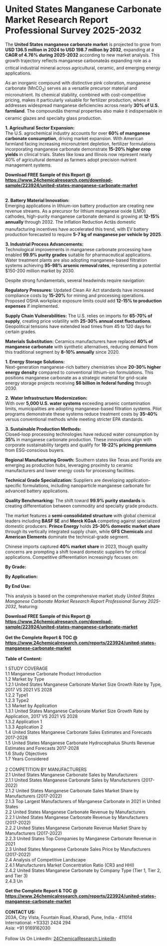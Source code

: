 <h1>United States Manganese Carbonate Market Research Report Professional Survey 2025-2032</h1><p>The <strong>United States manganese carbonate market</strong> is projected to grow from <strong>USD 136.5 million in 2024 to USD 198.7 million by 2032</strong>, expanding at a <strong>CAGR of 4.76% during 2025-2032</strong> according to new market analysis. This growth trajectory reflects manganese carbonateâs expanding role as a critical industrial mineral across agricultural, ceramic, and emerging energy applications.</p><p>As an inorganic compound with distinctive pink coloration, manganese carbonate (MnCO<sub>3</sub>) serves as a versatile precursor material and micronutrient. Its chemical stability, combined with cost-competitive pricing, makes it particularly valuable for fertilizer production, where it addresses widespread manganese deficiencies across nearly <strong>30% of U.S. farmland</strong>. The compoundâs thermal properties also make it indispensable in ceramic glazes and specialty glass production.</p><p><strong>1. Agricultural Sector Expansion:</strong><br>
The U.S. agrochemical industry accounts for over <strong>60% of manganese carbonate consumption</strong>, driving market expansion. With American farmland facing increasing micronutrient depletion, fertilizer formulations incorporating manganese carbonate demonstrate <strong>15-20% higher crop yields</strong> in clinical trials. States like Iowa and Illinois now represent nearly 40% of agricultural demand as farmers adopt precision nutrient management systems.</p><div><b>Download FREE Sample of this Report @ 
            <a href="https://www.24chemicalresearch.com/download-sample/223924/united-states-manganese-carbonate-market">
            https://www.24chemicalresearch.com/download-sample/223924/united-states-manganese-carbonate-market</a></b></div><br><p><strong>2. Battery Material Innovation:</strong><br>
Emerging applications in lithium-ion battery production are creating new revenue streams. As a precursor for lithium manganese oxide (LMO) cathodes, high-purity manganese carbonate demand is growing at <strong>12-15% annually</strong> through 2032. The Inflation Reduction Actâs domestic manufacturing incentives have accelerated this trend, with EV battery production forecasted to require <strong>5-7 kg of manganese per vehicle by 2025</strong>.</p><p><strong>3. Industrial Process Advancements:</strong><br>
Technological improvements in manganese carbonate processing have enabled <strong>99.9% purity grades</strong> suitable for pharmaceutical applications. Water treatment plants are also adopting manganese-based filtration systems achieving <strong>95-98% arsenic removal rates</strong>, representing a potential $150-200 million market by 2030.</p><p>Despite strong fundamentals, several headwinds require navigation:</p><p><strong>Regulatory Pressures:</strong> Updated Clean Air Act standards have increased compliance costs by <strong>15-20%</strong> for mining and processing operations. Proposed OSHA workplace exposure limits could add <strong>12-15% to production expenses</strong> if implemented.</p><p><strong>Supply Chain Vulnerabilities:</strong> The U.S. relies on imports for <strong>65-70% of supply</strong>, creating price volatility with <strong>25-30% annual cost fluctuations</strong>. Geopolitical tensions have extended lead times from 45 to 120 days for certain grades.</p><p><strong>Materials Substitution:</strong> Ceramics manufacturers have replaced <strong>40% of manganese carbonate</strong> with synthetic alternatives, reducing demand from this traditional segment by <strong>8-10% annually</strong> since 2020.</p><p><strong>1. Energy Storage Solutions:</strong><br>
Next-generation manganese-rich battery chemistries show <strong>20-30% higher energy density</strong> compared to conventional lithium-ion formulations. This positions manganese carbonate as a strategic material for grid-scale energy storage projects receiving <strong>$6 billion in federal funding</strong> through 2030.</p><p><strong>2. Water Infrastructure Modernization:</strong><br>
With over <strong>5,000 U.S. water systems</strong> exceeding arsenic contamination limits, municipalities are adopting manganese-based filtration systems. Pilot programs demonstrate these systems reduce treatment costs by <strong>35-40%</strong> versus conventional methods while meeting stricter EPA standards.</p><p><strong>3. Sustainable Production Methods:</strong><br>
Closed-loop processing technologies have reduced water consumption by <strong>35%</strong> in manganese carbonate production. These innovations align with corporate sustainability targets and qualify for <strong>18-22% pricing premiums</strong> from ESG-conscious buyers.</p><p><strong>Regional Manufacturing Growth:</strong> Southern states like Texas and Florida are emerging as production hubs, leveraging proximity to ceramic manufacturers and lower energy costs for processing facilities.</p><p><strong>Technical Grade Specialization:</strong> Suppliers are developing application-specific formulations, including nanoparticle manganese carbonate for advanced battery applications.</p><p><strong>Quality Benchmarking:</strong> The shift toward <strong>99.9% purity standards</strong> is creating differentiation between commodity and specialty grade products.</p><p>The market features a <strong>semi-consolidated structure</strong> with global chemical leaders including <strong>BASF SE</strong> and <strong>Merck KGaA</strong> competing against specialized domestic producers. <strong>Prince Energy</strong> holds <strong>25-30% domestic market share</strong> through its vertically integrated supply chain, while <strong>GFS Chemicals</strong> and <strong>American Elements</strong> dominate the technical-grade segment.</p><p>Chinese imports captured <strong>40% market share</strong> in 2023, though quality concerns are prompting a shift toward domestic suppliers for critical applications. Competitive differentiation increasingly focuses on:</p><p><strong>By Grade:</strong></p><p><strong>By Application:</strong></p><p><strong>By End Use:</strong></p><p>This analysis is based on the comprehensive market study <em>United States Manganese Carbonate Market Research Report Professional Survey 2025-2032</em>, featuring:</p><div><b>Download FREE Sample of this Report @ 
            <a href="https://www.24chemicalresearch.com/download-sample/223924/united-states-manganese-carbonate-market">
            https://www.24chemicalresearch.com/download-sample/223924/united-states-manganese-carbonate-market</a></b></div><br><div><b>Get the Complete Report & TOC @ 
            <a href="https://www.24chemicalresearch.com/reports/223924/united-states-manganese-carbonate-market">
            https://www.24chemicalresearch.com/reports/223924/united-states-manganese-carbonate-market</a></b></div><br>
            <b>Table of Content:</b><p>1 STUDY COVERAGE<br />
1.1 Manganese Carbonate Product Introduction<br />
1.2 Market by Type<br />
1.2.1 United States Manganese Carbonate Market Size Growth Rate by Type, 2017 VS 2021 VS 2028<br />
1.2.2 Type1<br />
1.2.3 Type2<br />
1.3 Market by Application<br />
1.3.1 United States Manganese Carbonate  Market Size Growth Rate by Application, 2017 VS 2021 VS 2028<br />
1.3.2 Application 1<br />
1.3.3 Application 2<br />
1.4 United States Manganese Carbonate  Sales Estimates and Forecasts 2017-2028<br />
1.5 United States Manganese Carbonate Hydrocephalus Shunts Revenue Estimates and Forecasts 2017-2028<br />
1.6 Study Objectives<br />
1.7 Years Considered<br />
<br />
2 COMPETITION BY MANUFACTURERS<br />
2.1 United States Manganese Carbonate Sales by Manufacturers<br />
2.1.1 United States Manganese Carbonate Sales by Manufacturers (2017-2022)<br />
2.1.2 United States Manganese Carbonate Sales Market Share by Manufacturers (2017-2022)<br />
2.1.3 Top Largest Manufacturers of  Manganese Carbonate in 2021 in United States<br />
2.2 United States Manganese Carbonate Revenue by Manufacturers<br />
2.2.1 United States Manganese Carbonate Revenue by Manufacturers (2017-2022)<br />
2.2.2 United States Manganese Carbonate Revenue Market Share by Manufacturers (2017-2022)<br />
2.2.3 United States Top Companies by Manganese Carbonate Revenue in 2021<br />
2.3 United States Manganese Carbonate Sales Price by Manufacturers (2017-2022)<br />
2.4 Analysis of Competitive Landscape<br />
2.4.1 Manufacturers Market Concentration Ratio (CR3 and HHI)<br />
2.4.2 United States Manganese Carbonate by Company Type (Tier 1, Tier 2, and Tier 3)<br />
2.4.3 Un</p><div><b>Get the Complete Report & TOC @ 
            <a href="https://www.24chemicalresearch.com/reports/223924/united-states-manganese-carbonate-market">
            https://www.24chemicalresearch.com/reports/223924/united-states-manganese-carbonate-market</a></b></div><br><b>CONTACT US:</b><br>
            203A, City Vista, Fountain Road, Kharadi, Pune, India - 411014<br>
            International: +1(332) 2424 294<br>
            Asia: +91 9169162030 <br><br>
            Follow Us On LinkedIn: <a href="https://www.linkedin.com/company/24chemicalresearch/">24ChemicalResearch LinkedIn</a>